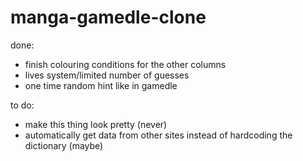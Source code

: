 # manga-gamedle-clone

done:
 * finish colouring conditions for the other columns
 * lives system/limited number of guesses
 * one time random hint like in gamedle


to do:
 * make this thing look pretty (never)
 * automatically get data from other sites instead of hardcoding the dictionary (maybe)
